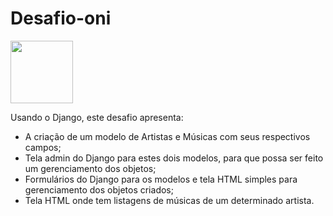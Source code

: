 # Desafio-oni

<img src="https://cdn-icons-png.flaticon.com/512/11/11178.png" width="100">
 
Usando o Django, este desafio apresenta:

- A criação de um modelo de Artistas e Músicas com seus respectivos campos;
- Tela admin do Django para estes dois modelos, para que possa ser feito um gerenciamento dos objetos;
- Formulários do Django para os modelos e tela HTML simples para gerenciamento dos objetos criados;
- Tela HTML onde tem listagens de músicas de um determinado artista.
